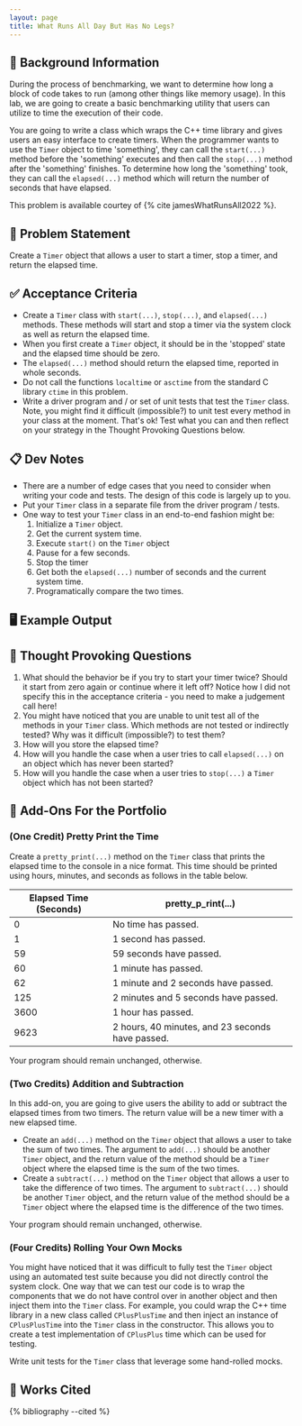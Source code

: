 ```yaml
---
layout: page
title: What Runs All Day But Has No Legs?
---
```


## 🔖 Background Information

During the process of benchmarking, we want to determine how long a block of code takes to run (among other things like memory usage). In this lab, we are going to create a basic benchmarking utility that users can utilize to time the execution of their code.

You are going to write a class which wraps the C++ time library and gives users an easy interface to create timers. When the programmer wants to use the `Timer` object to time 'something', they can call the `start(...)` method before the 'something' executes and then call the `stop(...)` method after the 'something' finishes. To determine how long the 'something' took, they can call the `elapsed(...)` method which will return the number of seconds that have elapsed.

This problem is available courtey of {% cite jamesWhatRunsAll2022 %}.

## 🎯 Problem Statement

Create a `Timer` object that allows a user to start a timer, stop a timer, and return the elapsed time.

## ✅ Acceptance Criteria

* Create a `Timer` class with `start(...)`, `stop(...)`, and `elapsed(...)` methods. These methods will start and stop a timer via the system clock as well as return the elapsed time.
* When you first create a `Timer` object, it should be in the 'stopped' state and the elapsed time should be zero.
* The `elapsed(...)` method should return the elapsed time, reported in whole seconds.
* Do not call the functions `localtime` or `asctime` from the standard C library `ctime` in this problem.
* Write a driver program and / or set of unit tests that test the `Timer` class. Note, you might find it difficult (impossible?) to unit test every method in your class at the moment. That's ok! Test what you can and then reflect on your strategy in the Thought Provoking Questions below.

## 📋 Dev Notes

* There are a number of edge cases that you need to consider when writing your code and tests. The design of this code is largely up to you.
* Put your `Timer` class in a separate file from the driver program / tests.
* One way to test your `Timer` class in an end-to-end fashion might be:
  1. Initialize a `Timer` object.
  2. Get the current system time.
  3. Execute `start()` on the `Timer` object
  4. Pause for a few seconds.
  5. Stop the timer
  6. Get both the `elapsed(...)` number of seconds and the current system time.
  7. Programatically compare the two times.

## 🖥️ Example Output

## 📝 Thought Provoking Questions

1. What should the behavior be if you try to start your timer twice? Should it start from zero again or continue where it left off? Notice how I did not specify this in the acceptance criteria - you need to make a judgement call here!
2. You might have noticed that you are unable to unit test all of the methods in your `Timer` class. Which methods are not tested or indirectly tested? Why was it difficult (impossible?) to test them?
3. How will you store the elapsed time?
4. How will you handle the case when a user tries to call `elapsed(...)` on an object which has never been started?
5. How will you handle the case when a user tries to `stop(...)` a `Timer` object which has not been started?

## 💼 Add-Ons For the Portfolio

### (One Credit) Pretty Print the Time

Create a `pretty_print(...)` method on the `Timer` class that prints the elapsed time to the console in a nice format. This time should be printed using hours, minutes, and seconds as follows in the table below.

| Elapsed Time (Seconds) | pretty_p_rint(...) |
|------------------------|------------------|
| 0 | No time has passed. |
| 1 | 1 second has passed. |
| 59 | 59 seconds have passed. |
| 60 | 1 minute has passed. |
| 62 | 1 minute and 2 seconds have passed. |
| 125 | 2 minutes and 5 seconds have passed. |
| 3600 | 1 hour has passed. |
| 9623 | 2 hours, 40 minutes, and 23 seconds have passed. |

Your program should remain unchanged, otherwise.

### (Two Credits) Addition and Subtraction

In this add-on, you are going to give users the ability to add or subtract the elapsed times from two timers. The return value will be a new timer with a new elapsed time.

* Create an `add(...)` method on the `Timer` object that allows a user to take the sum of two times. The argument to `add(...)` should be another `Timer` object, and the return value of the method should be a `Timer` object where the elapsed time is the sum of the two times.
* Create a `subtract(...)` method on the `Timer` object that allows a user to take the difference of two times. The argument to `subtract(...)` should be another `Timer` object, and the return value of the method should be a `Timer` object where the elapsed time is the difference of the two times.

Your program should remain unchanged, otherwise.

### (Four Credits) Rolling Your Own Mocks

You might have noticed that it was difficult to fully test the `Timer` object using an automated test suite because you did not directly control the system clock. One way that we can test our code is to wrap the components that we do not have control over in another object and then inject them into the `Timer` class. For example, you could wrap the C++ time library in a new class called `CPlusPlusTime` and then inject an instance of `CPlusPlusTime` into the `Timer` class in the constructor. This allows you to create a test implementation of `CPlusPlus` time which can be used for testing.

Write unit tests for the `Timer` class that leverage some hand-rolled mocks.

## 📘 Works Cited

{% bibliography --cited %}
